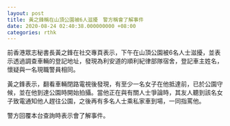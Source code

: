 ```yaml
---
layout: post
title: 黃之鋒稱在山頂公園被6人滋擾　警方稱會了解事件
date: 2020-08-24 02:40:38.000000000 +08:00
categories: rthk
---
```


前香港眾志秘書長黃之鋒在社交專頁表示，下午在山頂公園被6名人士滋擾，並表示透過調查車輛的登記地址，發現為利安道的順利紀律部隊宿舍，登記車主姓名，懷疑與一名現職警員相同。

黃之鋒表示，翻看車輛閉路電視後發現，有至少一名女子在他抵達前，已於公園守候，並在他到達公園時開始拍攝。當他正在與有關人士爭論時，其友人聽到該名女子致電通知他人趕往公園，之後再有多名人士乘私家車到場，一同指罵他。

警方回覆本台查詢時表示會了解事件。
